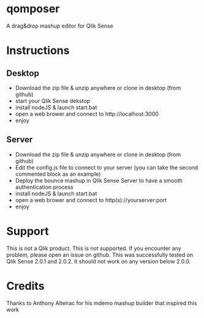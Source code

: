 # qomposer

A drag&drop mashup editor for Qlik Sense

# Instructions

## Desktop

- Download the zip file & unzip anywhere or clone in desktop (from github)
- start your Qlik Sense dekstop
- install nodeJS & launch start.bat
- open a web brower and connect to http://localhost:3000
- enjoy

## Server

- Download the zip file & unzip anywhere or clone in desktop (from github)
- Edit the config.js file to connect to your server (you can take the second commented block as an example)
- Deploy the bounce mashup in Qlik Sense Server to have a smooth authentication process
- install nodeJS & launch start.bat
- open a web brower and connect to http(s)://yourserver:port
- enjoy

# Support

This is not a Qlik product. This is not supported. If you encounter any problem, please open an issue on github.
This was successfully tested on Qlik Sense 2.0.1 and 2.0.2. It should not work on any version below 2.0.0.

# Credits

Thanks to Anthony Alteirac for his mdemo mashup builder that inspired this work
